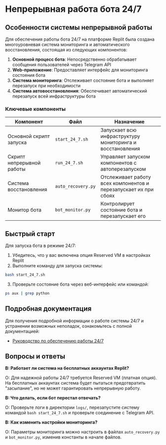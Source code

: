 # Непрерывная работа бота 24/7

## Особенности системы непрерывной работы

Для обеспечения работы бота 24/7 на платформе Replit была создана многоуровневая система мониторинга и автоматического восстановления, состоящая из следующих компонентов:

1. **Основной процесс бота**: Непосредственно обрабатывает сообщения пользователей через Telegram API
2. **Web-приложение**: Предоставляет интерфейс для мониторинга состояния бота
3. **Система мониторинга**: Отслеживает состояние бота и выполняет перезапуск при необходимости
4. **Система автовосстановления**: Обеспечивает автоматический перезапуск всей инфраструктуры бота

### Ключевые компоненты

| Компонент | Файл | Назначение |
|-----------|------|------------|
| Основной скрипт запуска | `start_24_7.sh` | Запускает всю инфраструктуру мониторинга и восстановления |
| Скрипт непрерывной работы | `run_24_7.sh` | Управляет запуском компонентов с автоперезапуском |
| Система восстановления | `auto_recovery.py` | Отслеживает работу всех компонентов и перезапускает их при сбоях |
| Монитор бота | `bot_monitor.py` | Контролирует состояние бота и перезапускает его |

## Быстрый старт

Для запуска бота в режиме 24/7:

1. Убедитесь, что у вас включена опция Reserved VM в настройках Replit
2. Выполните команду для запуска системы:

```bash
bash start_24_7.sh
```

3. Проверьте состояние бота через веб-интерфейс или командой:

```bash
ps aux | grep python
```

## Подробная документация

Для получения подробной информации о работе системы 24/7 и устранении возможных неполадок, ознакомьтесь с полной документацией:

- [Руководство по обеспечению работы 24/7](docs/24-7-operation.md)

## Вопросы и ответы

**В: Работает ли система на бесплатных аккаунтах Replit?**

О: Для надежной работы 24/7 требуется Reserved VM (платная опция). На бесплатных аккаунтах система будет пытаться предотвратить "засыпание", но не может гарантировать непрерывную работу.

**В: Что делать, если бот перестал отвечать?**

О: Проверьте логи в директории `logs/`, перезапустите систему командой `bash start_24_7.sh` и проверьте соединение с Telegram API.

**В: Как изменить настройки мониторинга?**

О: Параметры мониторинга можно настроить в файлах `auto_recovery.py` и `bot_monitor.py`, изменив константы в начале файлов.